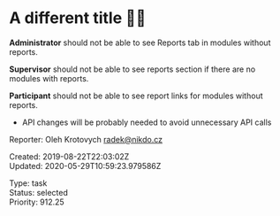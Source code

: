# A different title 🍋🎸

**Administrator** should not be able to see Reports tab in modules without reports.

**Supervisor** should not be able to see reports section if there are no modules with reports.

**Participant** should not be able to see report links for modules without reports.

- API changes will be probably needed to avoid unnecessary API calls

Reporter: Oleh Krotovych <radek@nikdo.cz>  

Created: 2019-08-22T22:03:02Z  
Updated: 2020-05-29T10:59:23.979586Z

Type: task  
Status: selected  
Priority: 912.25
